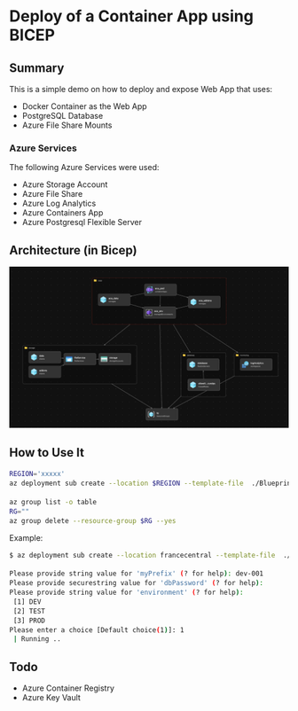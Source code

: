 # Deploy of a Container App using BICEP

## Summary

This is a simple demo on how to deploy and expose Web App that uses:

- Docker Container as the Web App
- PostgreSQL Database
- Azure File Share Mounts

### Azure Services
The following Azure Services were used:
- Azure Storage Account
- Azure File Share
- Azure Log Analytics
- Azure Containers App
- Azure Postgresql Flexible Server

## Architecture (in Bicep)


![](./azure-aca-architecture.png)

## How to Use It

```sh
REGION='xxxxx'
az deployment sub create --location $REGION --template-file  ./Blueprints/main.bicep -c

az group list -o table
RG=""
az group delete --resource-group $RG --yes
```
Example:

```sh
$ az deployment sub create --location francecentral --template-file  ./Blueprints/001-WebApp.bicep -c

Please provide string value for 'myPrefix' (? for help): dev-001
Please provide securestring value for 'dbPassword' (? for help): 
Please provide string value for 'environment' (? for help): 
 [1] DEV
 [2] TEST
 [3] PROD
Please enter a choice [Default choice(1)]: 1
 | Running ..
```
## Todo

- Azure Container Registry
- Azure Key Vault
